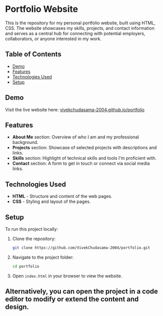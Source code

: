 # Portfolio Website

This is the repository for my personal portfolio website, built using HTML, CSS. The website showcases my skills, projects, and contact information and serves as a central hub for connecting with potential employers, collaborators, or anyone interested in my work.

## Table of Contents

- [Demo](#demo)
- [Features](#features)
- [Technologies Used](#technologies-used)
- [Setup](#setup)
  
## Demo

Visit the live website here: [vivekchudasama-2004.github.io/portfolio](https://vivekchudasama-2004.github.io/portfolio/)

## Features

- **About Me** section: Overview of who I am and my professional background.
- **Projects** section: Showcase of selected projects with descriptions and links.
- **Skills** section: Highlight of technical skills and tools I'm proficient with.
- **Contact** section: A form to get in touch or connect via social media links.

## Technologies Used

- **HTML** - Structure and content of the web pages.
- **CSS** - Styling and layout of the pages.
  
## Setup

To run this project locally:

1. Clone the repository:
    ```bash
    git clone https://github.com/VivekChudasama-2004/portfolio.git
    ```
2. Navigate to the project folder:
    ```bash
    cd portfolio
    ```
3. Open `index.html` in your browser to view the website.

Alternatively, you can open the project in a code editor to modify or extend the content and design.
---

